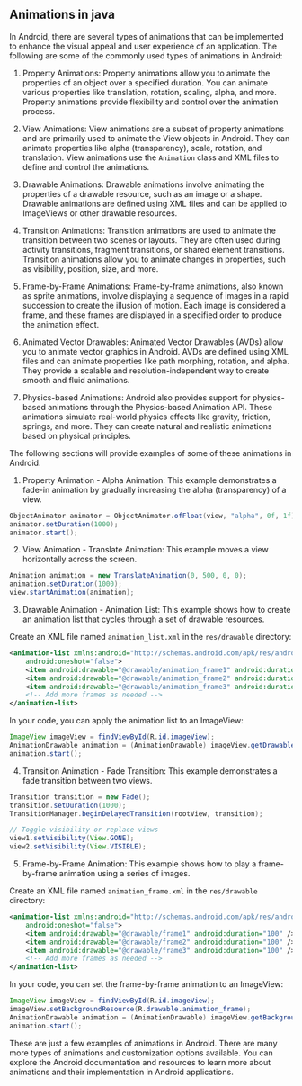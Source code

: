 ## Animations in java

In Android, there are several types of animations that can be implemented to enhance the visual appeal and user experience of an application. The following are some of the commonly used types of animations in Android:

1. Property Animations: Property animations allow you to animate the properties of an object over a specified duration. You can animate various properties like translation, rotation, scaling, alpha, and more. Property animations provide flexibility and control over the animation process.

2. View Animations: View animations are a subset of property animations and are primarily used to animate the View objects in Android. They can animate properties like alpha (transparency), scale, rotation, and translation. View animations use the `Animation` class and XML files to define and control the animations.

3. Drawable Animations: Drawable animations involve animating the properties of a drawable resource, such as an image or a shape. Drawable animations are defined using XML files and can be applied to ImageViews or other drawable resources.

4. Transition Animations: Transition animations are used to animate the transition between two scenes or layouts. They are often used during activity transitions, fragment transitions, or shared element transitions. Transition animations allow you to animate changes in properties, such as visibility, position, size, and more.

5. Frame-by-Frame Animations: Frame-by-frame animations, also known as sprite animations, involve displaying a sequence of images in a rapid succession to create the illusion of motion. Each image is considered a frame, and these frames are displayed in a specified order to produce the animation effect.

6. Animated Vector Drawables: Animated Vector Drawables (AVDs) allow you to animate vector graphics in Android. AVDs are defined using XML files and can animate properties like path morphing, rotation, and alpha. They provide a scalable and resolution-independent way to create smooth and fluid animations.

7. Physics-based Animations: Android also provides support for physics-based animations through the Physics-based Animation API. These animations simulate real-world physics effects like gravity, friction, springs, and more. They can create natural and realistic animations based on physical principles.

The following sections will provide examples of some of these animations in Android.

1. Property Animation - Alpha Animation:
   This example demonstrates a fade-in animation by gradually increasing the alpha (transparency) of a view.

```java
ObjectAnimator animator = ObjectAnimator.ofFloat(view, "alpha", 0f, 1f);
animator.setDuration(1000);
animator.start();
```

2. View Animation - Translate Animation:
   This example moves a view horizontally across the screen.

```java
Animation animation = new TranslateAnimation(0, 500, 0, 0);
animation.setDuration(1000);
view.startAnimation(animation);
```

3. Drawable Animation - Animation List:
   This example shows how to create an animation list that cycles through a set of drawable resources.

Create an XML file named `animation_list.xml` in the `res/drawable` directory:

```xml
<animation-list xmlns:android="http://schemas.android.com/apk/res/android"
    android:oneshot="false">
    <item android:drawable="@drawable/animation_frame1" android:duration="100" />
    <item android:drawable="@drawable/animation_frame2" android:duration="100" />
    <item android:drawable="@drawable/animation_frame3" android:duration="100" />
    <!-- Add more frames as needed -->
</animation-list>
```

In your code, you can apply the animation list to an ImageView:

```java
ImageView imageView = findViewById(R.id.imageView);
AnimationDrawable animation = (AnimationDrawable) imageView.getDrawable();
animation.start();
```

4. Transition Animation - Fade Transition:
   This example demonstrates a fade transition between two views.

```java
Transition transition = new Fade();
transition.setDuration(1000);
TransitionManager.beginDelayedTransition(rootView, transition);

// Toggle visibility or replace views
view1.setVisibility(View.GONE);
view2.setVisibility(View.VISIBLE);
```

5. Frame-by-Frame Animation:
   This example shows how to play a frame-by-frame animation using a series of images.

Create an XML file named `animation_frame.xml` in the `res/drawable` directory:

```xml
<animation-list xmlns:android="http://schemas.android.com/apk/res/android"
    android:oneshot="false">
    <item android:drawable="@drawable/frame1" android:duration="100" />
    <item android:drawable="@drawable/frame2" android:duration="100" />
    <item android:drawable="@drawable/frame3" android:duration="100" />
    <!-- Add more frames as needed -->
</animation-list>
```

In your code, you can set the frame-by-frame animation to an ImageView:

```java
ImageView imageView = findViewById(R.id.imageView);
imageView.setBackgroundResource(R.drawable.animation_frame);
AnimationDrawable animation = (AnimationDrawable) imageView.getBackground();
animation.start();
```

These are just a few examples of animations in Android. There are many more types of animations and customization options available. You can explore the Android documentation and resources to learn more about animations and their implementation in Android applications.
